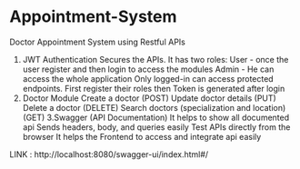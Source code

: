 
# Appointment-System
Doctor Appointment System using Restful APIs
1. JWT Authentication
Secures the APIs.
It has two roles:
User - once the user register and then login to access the modules
Admin - He can access the whole application
Only logged-in  can access protected endpoints.
First register their roles then Token is generated after login 
2. Doctor Module
Create a doctor (POST)
Update doctor details (PUT)
Delete a doctor (DELETE)
Search doctors (specialization and location) (GET)
3.Swagger (API Documentation)
It helps to show all documented api
Sends headers, body, and queries easily
Test APIs directly from the browser
It helps the Frontend to access and integrate api easily

LINK : http://localhost:8080/swagger-ui/index.html#/

